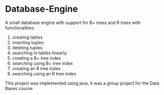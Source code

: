 # Database-Engine
A small database engine with support for B+ trees and R trees with functionalities:
  1. creating tables
  2. inserting tuples
  3. deleting tuples
  4. searching in tables linearly
  5. creating a B+ tree index
  6. searching using B+ tree index
  7. creating an R tree index
  8. searching using an R tree index
  
This project was implemented using java, it was a group project for the Data Bases course  
